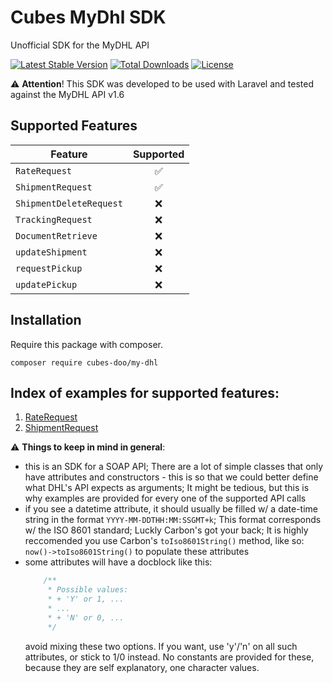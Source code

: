 # Cubes MyDhl SDK
Unofficial SDK for the MyDHL API

[![Latest Stable Version](https://poser.pugx.org/cubes-doo/my-dhl/v/stable)](https://packagist.org/packages/cubes-doo/my-dhl) [![Total Downloads](https://poser.pugx.org/cubes-doo/my-dhl/downloads)](https://packagist.org/packages/cubes-doo/my-dhl) [![License](https://poser.pugx.org/cubes-doo/my-dhl/license)](https://packagist.org/packages/cubes-doo/my-dhl)

:warning: **Attention**! This SDK was developed to be used with Laravel and tested against the MyDHL API v1.6

## Supported Features

| Feature                 | Supported |
|-----------------------  |:---------:|
| `RateRequest`           |     ✅    |
| `ShipmentRequest`       |     ✅    |
| `ShipmentDeleteRequest` |     ❌    |
| `TrackingRequest`       |     ❌    |
| `DocumentRetrieve`      |     ❌    |
| `updateShipment`        |     ❌    |
| `requestPickup`         |     ❌    |
| `updatePickup`          |     ❌    |

## Installation

Require this package with composer.

```shell
composer require cubes-doo/my-dhl
```

## Index of examples for supported features:

1. [RateRequest](src/RateRequest/README.md)
1. [ShipmentRequest](src/ShipmentRequest/README.md)

:warning: **Things to keep in mind in general**:

- this is an SDK for a SOAP API; There are a lot of simple classes that only have attributes and constructors - this is so that we could better define what DHL's API expects as arguments; It might be tedious, but this is why examples are provided for every one of the supported API calls
- if you see a datetime attribute, it should usually be filled w/ a date-time string in the format `YYYY-MM-DDTHH:MM:SSGMT+k`; This format corresponds w/ the ISO 8601 standard; Luckly Carbon's got your back; It is highly reccomended you use Carbon's `toIso8601String()` method, like so: `now()->toIso8601String()` to populate these attributes
- some attributes will have a docblock like this: 
    ```php
        /**
         * Possible values:
         * + 'Y' or 1, ...
         * ...
         * + 'N' or 0, ...
         */
    ```
    avoid mixing these two options. If you want, use 'y'/'n' on all such attributes, or stick to 1/0 instead. No constants are provided for these, because they are self explanatory, one character values.
